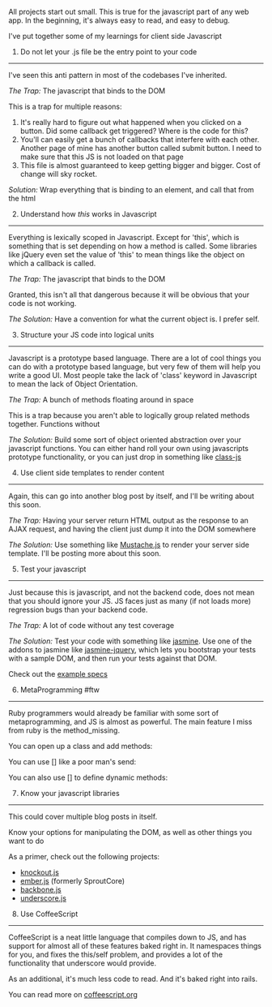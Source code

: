 All projects start out small. This is true for the javascript part of any web app. In the beginning, it's always easy to read, and easy to debug.

I've put together some of my learnings for client side Javascript

1. Do not let your .js file be the entry point to your code
-----------------------------------------------------------
I've seen this anti pattern in most of the codebases I've inherited.

*The Trap:*
The javascript that binds to the DOM
<script src="https://gist.github.com/3023040.js?file=trap1.js"></script>

This is a trap for multiple reasons:

1. It's really hard to figure out what happened when you clicked on a button. Did some callback get triggered? Where is the code for this?
2. You'll can easily get a bunch of callbacks that interfere with each other. Another page of mine has another button called submit button. I need to make sure that this JS is not loaded on that page
3. This file is almost guaranteed to keep getting bigger and bigger. Cost of change will sky rocket.

*Solution:*
Wrap everything that is binding to an element, and call that from the html
<script src="https://gist.github.com/3023040.js?file=solution1.js"></script>
<script src="https://gist.github.com/3023040.js?file=solution1.html"></script>

2. Understand how *this* works in Javascript
--------------------------------------------
Everything is lexically scoped in Javascript. Except for 'this', which is something that is set depending on how a method is called. Some libraries like jQuery even set the value of 'this' to mean things like the object on which a callback is called.

*The Trap:*
The javascript that binds to the DOM
<script src="https://gist.github.com/3023040.js?file=trap2.js"></script>

Granted, this isn't all that dangerous because it will be obvious that your code is not working.

*The Solution:*
Have a convention for what the current object is. I prefer self.
<script src="https://gist.github.com/3023040.js?file=solution2.js"></script>

3. Structure your JS code into logical units
--------------------------------------------
Javascript is a prototype based language. There are a lot of cool things you can do with a prototype based language, but very few of them will help you write a good UI. Most people take the lack of 'class' keyword in Javascript to mean the lack of Object Orientation.

*The Trap:*
A bunch of methods floating around in space
<script src="https://gist.github.com/3023040.js?file=trap2.js"></script>

This is a trap because you aren't able to logically group related methods together. Functions without 

*The Solution:*
Build some sort of object oriented abstraction over your javascript functions. You can either hand roll your own using javascripts prototype functionality, or you can just drop in something like [class-js](https://github.com/rauschma/class-js/blob/master/Class.js)
<script src="https://gist.github.com/3023040.js?file=solution2.js"></script>

4. Use client side templates to render content
----------------------------------------------

Again, this can go into another blog post by itself, and I'll be writing about this soon.

*The Trap:*
Having your server return HTML output as the response to an AJAX request, and having the client just dump it into the DOM somewhere

*The Solution:*
Use something like [Mustache.js](http://mustache.github.com/) to render your server side template. I'll be posting more about this soon.

5. Test your javascript
-----------------------
Just because this is javascript, and not the backend code, does not mean that you should ignore your JS. JS faces just as many (if not loads more) regression bugs than your backend code.

*The Trap:*
A lot of code without any test coverage

*The Solution:*
Test your code with something like [jasmine](https://github.com/pivotal/jasmine/). Use one of the addons to jasmine like [jasmine-jquery](https://github.com/pivotal/jasmine-jquery), which lets you bootstrap your tests with a sample DOM, and then run your tests against that DOM.

Check out the [example specs](http://pivotal.github.com/jasmine/)

6. MetaProgramming #ftw
-----------------------

Ruby programmers would already be familiar with some sort of metaprogramming, and JS is almost as powerful. The main feature I miss from ruby is the method_missing.

You can open up a class and add methods:
<script src="https://gist.github.com/3023040.js?file=6monkeypatch.js"></script>

You can use [] like a poor man's send:
<script src="https://gist.github.com/3023040.js?file=6send.js"></script>

You can also use [] to define dynamic methods:
<script src="https://gist.github.com/3023040.js?file=6define.js"></script>


7. Know your javascript libraries
---------------------------------

This could cover multiple blog posts in itself.

Know your options for manipulating the DOM, as well as other things you want to do

As a primer, check out the following projects:

* [knockout.js](http://knockoutjs.com/)
* [ember.js](http://emberjs.com/) (formerly SproutCore)
* [backbone.js](http://backbonejs.org/)
* [underscore.js](http://underscorejs.org/)

8. Use CoffeeScript
-------------------
CoffeeScript is a neat little language that compiles down to JS, and has support for almost all of these features baked right in. It namespaces things for you, and fixes the this/self problem, and provides a lot of the functionality that underscore would provide.

As an additional, it's much less code to read. And it's baked right into rails.

You can read more on [coffeescript.org](http://coffeescript.org/)
